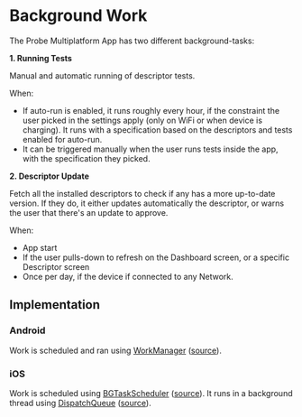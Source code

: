 # Background Work

The Probe Multiplatform App has two different background-tasks:

**1. Running Tests**

Manual and automatic running of descriptor tests.

When:
* If auto-run is enabled, it runs roughly every hour, if the constraint the user picked in the
  settings apply (only on WiFi or when device is charging). It runs with a specification based on
  the descriptors and tests enabled for auto-run.
* It can be triggered manually when the user runs tests inside the app, with the specification they
  picked.

**2. Descriptor Update**

Fetch all the installed descriptors to check if any has a more up-to-date version. If they do, it
either updates automatically the descriptor, or warns the user that there's an update to approve.

When:
* App start
* If the user pulls-down to refresh on the Dashboard screen, or a specific Descriptor screen
* Once per day, if the device if connected to any Network.

## Implementation

### Android

Work is scheduled and ran using [WorkManager](https://developer.android.com/topic/libraries/architecture/workmanager) ([source](https://github.com/ooni/probe-multiplatform/blob/main/composeApp/src/androidMain/kotlin/org/ooni/probe/background/AppWorkerManager.kt)).

### iOS

Work is scheduled using [BGTaskScheduler](https://developer.apple.com/documentation/UIKit/using-background-tasks-to-update-your-app) ([source](https://github.com/ooni/probe-multiplatform/blob/main/composeApp/src/iosMain/kotlin/org/ooni/probe/background/OperationsManager.kt)).
It runs in a background thread using [DispatchQueue](https://developer.apple.com/documentation/dispatch/dispatchqueue) ([source](https://github.com/ooni/probe-multiplatform/blob/main/iosApp/iosApp/background/IosBackgroundRunner.swift)).
